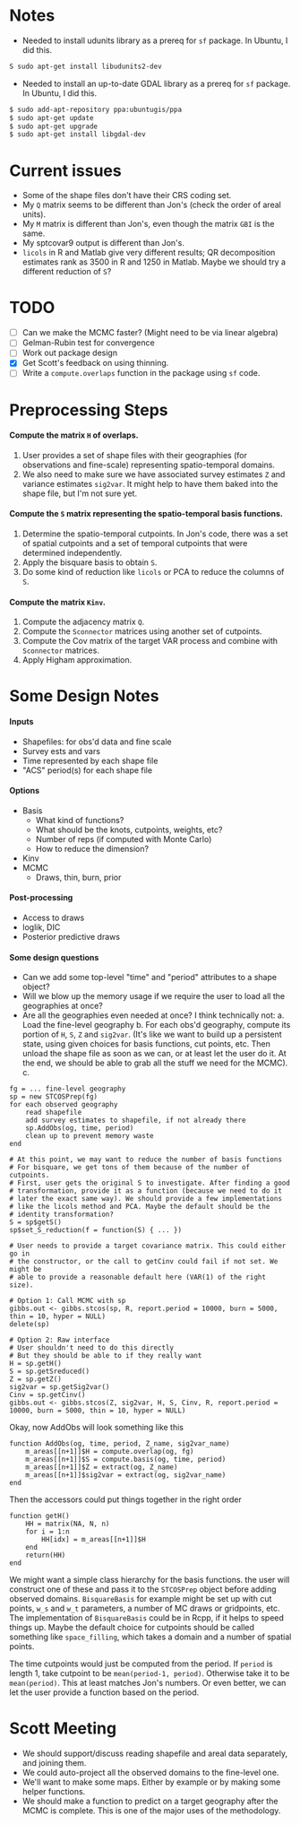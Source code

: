 # Notes
* Needed to install udunits library as a prereq for `sf` package. In Ubuntu, I
did this.
``` bash
S sudo apt-get install libudunits2-dev
```
* Needed to install an up-to-date GDAL library as a prereq for `sf` package.
In Ubuntu, I did this.
``` bash
$ sudo add-apt-repository ppa:ubuntugis/ppa
$ sudo apt-get update
$ sudo apt-get upgrade
$ sudo apt-get install libgdal-dev
```

# Current issues
* Some of the shape files don't have their CRS coding set.
* My `Q` matrix seems to be different than Jon's (check the order of areal units).
* My `M` matrix is different than Jon's, even though the matrix `GBI` is the same.
* My sptcovar9 output is different than Jon's.
* `licols` in R and Matlab give very different results; QR decomposition estimates
  rank as 3500 in R and 1250 in Matlab. Maybe we should try a different reduction
  of `S`?

# TODO
- [ ] Can we make the MCMC faster? (Might need to be via linear algebra)
- [ ] Gelman-Rubin test for convergence
- [ ] Work out package design
- [x] Get Scott's feedback on using thinning.
- [ ] Write a `compute.overlaps` function in the package using `sf` code.

# Preprocessing Steps
#### Compute the matrix `H` of overlaps.
1. User provides a set of shape files with their geographies (for observations
   and fine-scale) representing spatio-temporal domains.
2. We also need to make sure we have associated survey estimates `Z` and
   variance estimates `sig2var`. It might help to have them baked into the
   shape file, but I'm not sure yet.

#### Compute the `S` matrix representing the spatio-temporal basis functions.
1. Determine the spatio-temporal cutpoints. In Jon's code, there was a set
   of spatial cutpoints and a set of temporal cutpoints that were determined
   independently.
2. Apply the bisquare basis to obtain `S`.
3. Do some kind of reduction like `licols` or PCA to reduce the columns
   of `S`.

#### Compute the matrix `Kinv`.
1. Compute the adjacency matrix `Q`.
2. Compute the `Sconnector` matrices using another set of cutpoints.
3. Compute the Cov matrix of the target VAR process and combine with
  `Sconnector` matrices.
4. Apply Higham approximation.

# Some Design Notes

#### Inputs
* Shapefiles: for obs'd data and fine scale
* Survey ests and vars
* Time represented by each shape file
* "ACS" period(s) for each shape file

#### Options
* Basis
    - What kind of functions?
    - What should be the knots, cutpoints, weights, etc?
    - Number of reps (if computed with Monte Carlo)
    - How to reduce the dimension?
* Kinv
* MCMC
    - Draws, thin, burn, prior

#### Post-processing
* Access to draws
* loglik, DIC
* Posterior predictive draws

#### Some design questions
* Can we add some top-level "time" and "period" attributes to a shape object?
* Will we blow up the memory usage if we require the user to load all the geographies at once?
* Are all the geographies even needed at once? I think technically not:
    a. Load the fine-level geography
    b. For each obs'd geography, compute its portion of `H`, `S`, `Z` and
       `sig2var`. (It's like we want to build up a persistent state, using
       given choices for basis functions, cut points, etc. Then unload the
       shape file as soon as we can, or at least let the user do it. At the
       end, we should be able to grab all the stuff we need for the MCMC).
    c. 
    
    
```
fg = ... fine-level geography
sp = new STCOSPrep(fg)
for each observed geography
	read shapefile
	add survey estimates to shapefile, if not already there
	sp.AddObs(og, time, period)
	clean up to prevent memory waste
end

# At this point, we may want to reduce the number of basis functions
# For bisquare, we get tons of them because of the number of cutpoints.
# First, user gets the original S to investigate. After finding a good
# transformation, provide it as a function (because we need to do it
# later the exact same way). We should provide a few implementations
# like the licols method and PCA. Maybe the default should be the
# identity transformation?
S = sp$getS()
sp$set_S_reduction(f = function(S) { ... })

# User needs to provide a target covariance matrix. This could either go in
# the constructor, or the call to getCinv could fail if not set. We might be
# able to provide a reasonable default here (VAR(1) of the right size).

# Option 1: Call MCMC with sp
gibbs.out <- gibbs.stcos(sp, R, report.period = 10000, burn = 5000, thin = 10, hyper = NULL)
delete(sp)

# Option 2: Raw interface
# User shouldn't need to do this directly
# But they should be able to if they really want
H = sp.getH()
S = sp.getSreduced()
Z = sp.getZ()
sig2var = sp.getSig2var()
Cinv = sp.getCinv()
gibbs.out <- gibbs.stcos(Z, sig2var, H, S, Cinv, R, report.period = 10000, burn = 5000, thin = 10, hyper = NULL)
```

Okay, now AddObs will look something like this
```
function AddObs(og, time, period, Z_name, sig2var_name)
	m_areas[[n+1]]$H = compute.overlap(og, fg)
	m_areas[[n+1]]$S = compute.basis(og, time, period)
	m_areas[[n+1]]$Z = extract(og, Z_name)
	m_areas[[n+1]]$sig2var = extract(og, sig2var_name)
end
```

Then the accessors could put things together in the right order
```
function getH()
	HH = matrix(NA, N, n)
	for i = 1:n
		HH[idx] = m_areas[[n+1]]$H
	end
	return(HH)
end
```

We might want a simple class hierarchy for the basis functions. the user will
construct one of these and pass it to the `STCOSPrep` object before adding
observed domains. `BisquareBasis` for example might be set up with cut points,
`w_s` and `w_t` parameters, a number of MC draws or gridpoints, etc. The
implementation of `BisquareBasis` could be in Rcpp, if it helps to speed things up.
Maybe the default choice for cutpoints should be called something like
`space_filling`, which takes a domain and a number of spatial points.

The time cutpoints would just be computed from the period. If `period` is
length 1, take cutpoint to be `mean(period-1, period)`. Otherwise take it
to be `mean(period)`. This at least matches Jon's numbers. Or even better,
we can let the user provide a function based on the period.


# Scott Meeting
* We should support/discuss reading shapefile and areal data separately, and joining them.
* We could auto-project all the observed domains to the fine-level one.
* We'll want to make some maps. Either by example or by making some helper functions.
* We should make a function to predict on a target geography after the MCMC
  is complete. This is one of the major uses of the methodology.
